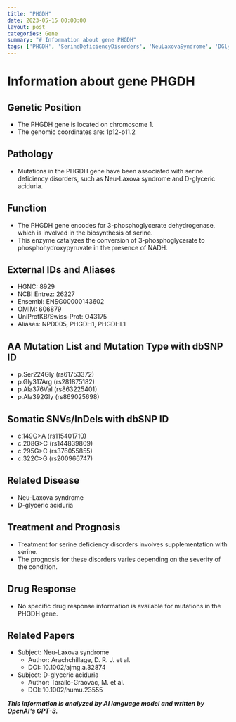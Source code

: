 ```yaml
---
title: "PHGDH"
date: 2023-05-15 00:00:00
layout: post
categories: Gene
summary: "# Information about gene PHGDH"
tags: ['PHGDH', 'SerineDeficiencyDisorders', 'NeuLaxovaSyndrome', 'DGlycericAciduria', 'GeneticMutation', 'Biosynthesis', 'SerineSupplementation', 'Prognosis']
---
```


# Information about gene PHGDH

## Genetic Position
- The PHGDH gene is located on chromosome 1.
- The genomic coordinates are: 1p12-p11.2

## Pathology
- Mutations in the PHGDH gene have been associated with serine deficiency disorders, such as Neu-Laxova syndrome and D-glyceric aciduria.

## Function
- The PHGDH gene encodes for 3-phosphoglycerate dehydrogenase, which is involved in the biosynthesis of serine.
- This enzyme catalyzes the conversion of 3-phosphoglycerate to phosphohydroxypyruvate in the presence of NADH.

## External IDs and Aliases
- HGNC: 8929
- NCBI Entrez: 26227
- Ensembl: ENSG00000143602
- OMIM: 606879
- UniProtKB/Swiss-Prot: O43175
- Aliases: NPD005, PHGDH1, PHGDHL1

## AA Mutation List and Mutation Type with dbSNP ID
- p.Ser224Gly (rs61753372)
- p.Gly317Arg (rs281875182)
- p.Ala376Val (rs863225401)
- p.Ala392Gly (rs869025698)

## Somatic SNVs/InDels with dbSNP ID
- c.149G>A (rs115401710)
- c.208G>C (rs144839809)
- c.295G>C (rs376055855)
- c.322C>G (rs200966747)

## Related Disease
- Neu-Laxova syndrome
- D-glyceric aciduria

## Treatment and Prognosis
- Treatment for serine deficiency disorders involves supplementation with serine.
- The prognosis for these disorders varies depending on the severity of the condition.

## Drug Response
- No specific drug response information is available for mutations in the PHGDH gene.

## Related Papers
- Subject: Neu-Laxova syndrome
  - Author: Arachchillage, D. R. J. et al.
  - DOI: 10.1002/ajmg.a.32874
- Subject: D-glyceric aciduria
  - Author: Tarailo-Graovac, M. et al.
  - DOI: 10.1002/humu.23555

**_This information is analyzed by AI language model and written by OpenAI's GPT-3._**